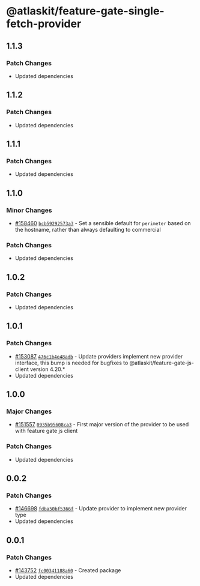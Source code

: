 # @atlaskit/feature-gate-single-fetch-provider

## 1.1.3

### Patch Changes

- Updated dependencies

## 1.1.2

### Patch Changes

- Updated dependencies

## 1.1.1

### Patch Changes

- Updated dependencies

## 1.1.0

### Minor Changes

- [#158460](https://stash.atlassian.com/projects/CONFCLOUD/repos/confluence-frontend/pull-requests/158460)
  [`bcb59292573a3`](https://stash.atlassian.com/projects/CONFCLOUD/repos/confluence-frontend/commits/bcb59292573a3) -
  Set a sensible default for `perimeter` based on the hostname, rather than always defaulting to
  commercial

### Patch Changes

- Updated dependencies

## 1.0.2

### Patch Changes

- Updated dependencies

## 1.0.1

### Patch Changes

- [#153087](https://stash.atlassian.com/projects/CONFCLOUD/repos/confluence-frontend/pull-requests/153087)
  [`476c1b4e48adb`](https://stash.atlassian.com/projects/CONFCLOUD/repos/confluence-frontend/commits/476c1b4e48adb) -
  Update providers implement new provider interface, this bump is needed for bugfixes to
  @atlaskit/feature-gate-js-client version 4.20.\*
- Updated dependencies

## 1.0.0

### Major Changes

- [#151557](https://stash.atlassian.com/projects/CONFCLOUD/repos/confluence-frontend/pull-requests/151557)
  [`0935b95608ca3`](https://stash.atlassian.com/projects/CONFCLOUD/repos/confluence-frontend/commits/0935b95608ca3) -
  First major version of the provider to be used with feature gate js client

### Patch Changes

- Updated dependencies

## 0.0.2

### Patch Changes

- [#146698](https://stash.atlassian.com/projects/CONFCLOUD/repos/confluence-frontend/pull-requests/146698)
  [`fdba50bf5366f`](https://stash.atlassian.com/projects/CONFCLOUD/repos/confluence-frontend/commits/fdba50bf5366f) -
  Update provider to implement new provider type
- Updated dependencies

## 0.0.1

### Patch Changes

- [#143752](https://stash.atlassian.com/projects/CONFCLOUD/repos/confluence-frontend/pull-requests/143752)
  [`fc00341188a60`](https://stash.atlassian.com/projects/CONFCLOUD/repos/confluence-frontend/commits/fc00341188a60) -
  Created package
- Updated dependencies
